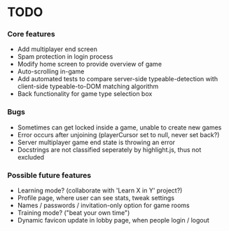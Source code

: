 # TODO

### Core features
* Add multiplayer end screen
* Spam protection in login process
* Modify home screen to provide overview of game
* Auto-scrolling in-game
* Add automated tests to compare server-side typeable-detection with client-side typeable-to-DOM matching algorithm
* Back functionality for game type selection box

### Bugs
* Sometimes can get locked inside a game, unable to create new games
* Error occurs after unjoining (playerCursor set to null, never set back?)
* Server multiplayer game end state is throwing an error
* Docstrings are not classified seperately by highlight.js, thus not excluded

### Possible future features
* Learning mode? (collaborate with 'Learn X in Y' project?)
* Profile page, where user can see stats, tweak settings
* Names / passwords / invitation-only option for game rooms
* Training mode? ("beat your own time")
* Dynamic favicon update in lobby page, when people login / logout
